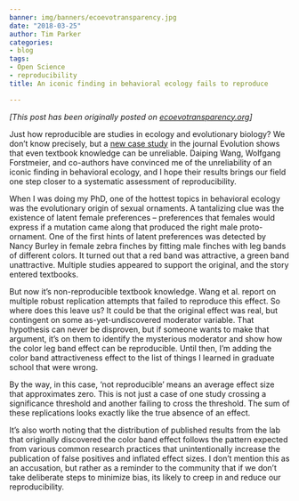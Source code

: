 ```yaml
---
banner: img/banners/ecoevotransparency.jpg
date: "2018-03-25"
author: Tim Parker
categories:
- blog
tags:
- Open Science
- reproducibility
title: An iconic finding in behavioral ecology fails to reproduce

---
```


*[This post has been originally posted on [ecoevotransparency.org](http://www.ecoevotransparency.org/)]*    


Just how reproducible are studies in ecology and evolutionary biology? We don’t know precisely, but a [new case study](https://doi.org/10.1111/evo.13459) in the journal Evolution shows that even textbook knowledge can be unreliable. Daiping Wang, Wolfgang Forstmeier, and co-authors have convinced me of the unreliability of an iconic finding in behavioral ecology, and I hope their results brings our field one step closer to a systematic assessment of reproducibility.    

When I was doing my PhD, one of the hottest topics in behavioral ecology was the evolutionary origin of sexual ornaments. A tantalizing clue was the existence of latent female preferences – preferences that females would express if a mutation came along that produced the right male proto-ornament. One of the first hints of latent preferences was detected by Nancy Burley in female zebra finches by fitting male finches with leg bands of different colors. It turned out that a red band was attractive, a green band unattractive.  Multiple studies appeared to support the original, and the story entered textbooks.    

But now it’s non-reproducible textbook knowledge. Wang et al. report on multiple robust replication attempts that failed to reproduce this effect. So where does this leave us? It could be that the original effect was real, but contingent on some as-yet-undiscovered moderator variable. That hypothesis can never be disproven, but if someone wants to make that argument, it’s on them to identify the mysterious moderator and show how the color leg band effect can be reproducible. Until then, I’m adding the color band attractiveness effect to the list of things I learned in graduate school that were wrong.    

By the way, in this case, ‘not reproducible’ means an average effect size that approximates zero. This is not just a case of one study crossing a significance threshold and another failing to cross the threshold. The sum of these replications looks exactly like the true absence of an effect.    

It’s also worth noting that the distribution of published results from the lab that originally discovered the color band effect follows the pattern expected from various common research practices that unintentionally increase the publication of false positives and inflated effect sizes. I don’t mention this as an accusation, but rather as a reminder to the community that if we don’t take deliberate steps to minimize bias, its likely to creep in and reduce our reproducibility.    
